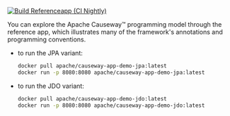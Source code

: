

[![Build Referenceapp (CI Nightly)](https://github.com/apache-causeway-committers/causeway-nightly-deploys/actions/workflows/build-referenceapp.yml/badge.svg)](https://github.com/apache-causeway-committers/causeway-nightly-deploys/actions/workflows/build-referenceapp.yml)

You can explore the Apache Causeway™ programming model through the reference app, which illustrates many of the framework's annotations and programming conventions.

* to run the JPA variant:

  ```bash
  docker pull apache/causeway-app-demo-jpa:latest
  docker run -p 8080:8080 apache/causeway-app-demo-jpa:latest
  ```


* to run the JDO variant:

  ```bash
  docker pull apache/causeway-app-demo-jdo:latest
  docker run -p 8080:8080 apache/causeway-app-demo-jdo:latest
  ```
